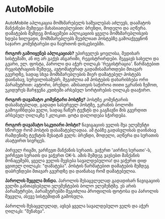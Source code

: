 # AutoMobile
AutoMobile აპლიკაცია მომხმარებელს საშუალებას აძლევს, დაამატოს მანქანები შემდეგი მახასიათებლებით: ბრენდი, მოდელი და აღწერა. დამატების შემდეგ მონაცემები აპლიკაციის ყველა მომხმარებლისვის ხდება ხილვადი, მომხმარებლებს შეუძლიათ პოსტებზე გამოაქვეყნონ საჯარო კომენტარები და ჩაერთონ დისკუსიებში.

**როგორ გამოიყენებ აპლიკაციას?**
უპირველეს ყოვლისა, შედიხარ სისტემაში, ან თუ არ გაქვს ანგარიში, რეგისტრირდები. შეგყავს სახელი და გვარი, ელ. ფოსტა, პაროლი და აჭერ ღილაკს 'რეგისტრაცია'. წარმატებით რეგისტრაციის შემდეგ, ავტომატურად გადამისამართდები მთავარ გვერდზე, სადაც სხვა მომხმარებლების მიერ დამატებულ პოსტებს დაინახავ, სურვილისამებრ, შეგიძლია ამ პოსტების დახარისხება ორი პარამეტრით: ავტორი, ბრენდი. ამისათვის საჭიროა თითი ეკრანის ზემოთ, უკიდურეს მარჯვენა კუთხეში არსებულ სორტირების ღილაკს დააჭირო.


**როგორ დავამატო კომენტარი პოსტზე?**
პოსტზე კომენტარის დასამატებლად, გადადი სასურველ პოსტზე, ეკრანის ბოლოში გამოგიჩნდება ველი, სადაც ჩაწერ ტექსტს და გაგზავნი მის გვერდით არსებულ ღილაკზე 1 კლიკით. ცოტა დალოდება სჭირდება.


**როგორ დავამატო საკუთარი პოსტი?**
ნავიგაციის ველის შუა ელემენტი სწორედ რომ პოსტის დასამატებლადაა. ამ ტაბზე გადასვლისას დაინახავ რამდენიმე ტექსტის შესატან ველს: ბრენდი, მოდელი, აღწერა და სურათის ასატვირთ სივრცეს. 

პირველ რიგში, ვარჩევთ მანქანის სურათს. ვაჭერთ 'აირჩიე სურათი'-ს, ვირჩევთ სურათს და ვაჭერთ OK-ს. ამის შემდეგ ვავსებთ მანქანის მონაცემებს, ყველა ველის შევსება სავალდებულოა! და ვაჭერთ დიდ ყვითელ ღილაკს: "დამატება". პოსტის წარმატებით დამატების შემდეგ დაბრუნდები მთავარ გვერდზე და დაინახავ რომ დამატებულია.


**პაროლის შეცვლა მინდა.**
პაროლის შესაცვლელად გადადიხარ ნავიგაციის ველში განთავსებული ელემენტების ბოლო ელემენტზე. ეს არის პარამეტრები, პარამეტრებში შეგიძლია პროფილის ფოტოსა და პაროლის შეცვლა, ასევე სისტემიდან გამოსვლა.

პაროლის შესაცვლელად, ავსებ ყველა სავალდებულო ველს და აჭერ ღილაკს: "შენახვა".
